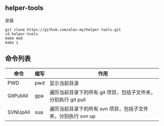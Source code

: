 ## helper-tools

安装

```text
git clone https://github.com/alex-my/helper-tools.git
cd helper-tools
make mod
make i
```

## 命令列表

| 命令       | 缩写 | 作用                                                           |
| ---------- | ---- | -------------------------------------------------------------- |
| PWD        | pwd  | 显示当前目录                                                   |
| GitPullAll | gpa  | 遍历当前目录下的所有 git 项目，包括子文件夹，分别执行 git pull |
| SVNUpAll   | sua  | 遍历当前目录下的所有 svn 项目，包括子文件夹，分别执行 svn up   |
